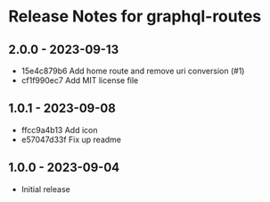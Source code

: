 # Release Notes for graphql-routes

## 2.0.0 - 2023-09-13
* 15e4c879b6 Add home route and remove uri conversion (#1)
* cf1f990ec7 Add MIT license file

## 1.0.1 - 2023-09-08
* ffcc9a4b13 Add icon
* e57047d33f Fix up readme

## 1.0.0 - 2023-09-04
- Initial release
